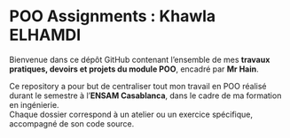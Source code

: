 # POO Assignments : Khawla ELHAMDI

Bienvenue dans ce dépôt GitHub contenant l’ensemble de mes **travaux pratiques, devoirs et projets du module POO**, encadré par **Mr Hain**.

Ce repository a pour but de centraliser tout mon travail en POO réalisé durant le semestre à l’**ENSAM Casablanca**, dans le cadre de ma formation en ingénierie.  
Chaque dossier correspond à un atelier ou un exercice spécifique, accompagné de son code source.
